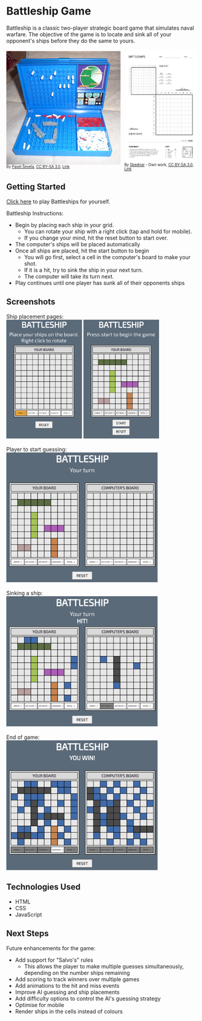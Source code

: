 # Battleship Game

Battleship is a classic two-player strategic board game that simulates naval warfare.
The objective of the game is to locate and sink all of your opponent's ships before they do the same to yours.

   <section style="font-size: 0.7em; display: flex;gap: 10px;">
        <div style="display: flex; flex-direction: column; justify-content: center;">
            <img src="./resources/Sample-physicalgame.jpg" alt="Ship Placement Screen" height="300" />
            <span>By <a href="//commons.wikimedia.org/wiki/User:Sevela.p" title="User:Sevela.p">Pavel Ševela</a>,
                <a href="https://creativecommons.org/licenses/by-sa/3.0"
                    title="Creative Commons Attribution-Share Alike 3.0">CC BY-SA 3.0</a>, <a
                    href="https://commons.wikimedia.org/w/index.php?curid=18331432">Link</a></span>
        </div>
        <div style="display: flex; flex-direction: column; justify-content: center;">
            <img src="./resources/Sample-papergame.jpg" alt="Ship Placement Screen" height="300" />
            <span>By <a
                    href="//commons.wikimedia.org/w/index.php?title=User:Sbednar&amp;amp;action=edit&amp;amp;redlink=1"
                    class="new" title="User:Sbednar (page does not exist)">Sbednar</a> - <span class="int-own-work"
                    lang="en">Own work</span>, <a href="https://creativecommons.org/licenses/by-sa/3.0"
                    title="Creative Commons Attribution-Share Alike 3.0">CC BY-SA 3.0</a>, <a
                    href="https://commons.wikimedia.org/w/index.php?curid=15488396">Link</a></span>
        </div>
    </section>

## Getting Started

[Click here](https://dominicspinks.github.io/Battleship/) to play Battleships for yourself.

Battleship Instructions:

-   Begin by placing each ship in your grid.
    -   You can rotate your ship with a right click (tap and hold for mobile).
    -   If you change your mind, hit the reset button to start over.
-   The computer's ships will be placed automatically
-   Once all ships are placed, hit the start button to begin
    -   You will go first, select a cell in the computer's board to make your shot.
    -   If it is a hit, try to sink the ship in your next turn.
    -   The computer will take its turn next.
-   Play continues until one player has sunk all of their opponents ships

## Screenshots

Ship placement pages:<br>
<img src="./resources/Screenshot-pageload.png" alt="Ship Placement Screen" width="200"/> <img src="./resources/Screenshot-shipsplaced.png" alt="Ship Placement Screen" width="200"/>
<br>
<br>
Player to start guessing:<br>
<img src="./resources/Screenshot-startguessing.png" alt="Guessing Screen" width="400"/>
<br>
<br>
Sinking a ship:<br>
<img src="./resources/Screenshot-sink.png" alt="Sink Ship Screen" width="400"/>
<br>
<br>
End of game:<br>
<img src="./resources/Screenshot-win.png" alt="Win Screen" width="400"/>

## Technologies Used

-   HTML
-   CSS
-   JavaScript

## Next Steps

Future enhancements for the game:

-   Add support for "Salvo's" rules
    -   This allows the player to make multiple guesses simultaneously, depending on the number ships remaining
-   Add scoring to track winners over multiple games
-   Add animations to the hit and miss events
-   Improve AI guessing and ship placements
-   Add difficulty options to control the AI's guessing strategy
-   Optimise for mobile
-   Render ships in the cells instead of colours
